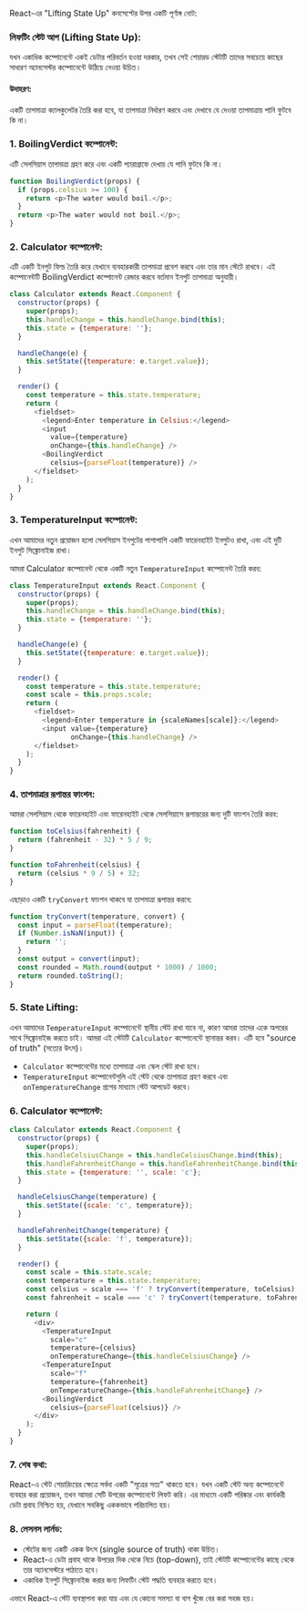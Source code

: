 React-এর "Lifting State Up" কনসেপ্টের উপর একটি পূর্ণাঙ্গ নোট:

### লিফটিং স্টেট আপ (Lifting State Up):
যখন একাধিক কম্পোনেন্টে একই ডেটার পরিবর্তন হওয়া দরকার, তখন সেই শেয়ারড স্টেটটি তাদের সবচেয়ে কাছের সাধারণ অ্যানসেস্টর কম্পোনেন্টে উঠিয়ে নেওয়া উচিত।

#### উদাহরণ:
একটি তাপমাত্রা ক্যালকুলেটর তৈরি করা হবে, যা তাপমাত্রা নির্ধারণ করবে এবং দেখাবে যে দেওয়া তাপমাত্রায় পানি ফুটবে কি না।

### 1. **BoilingVerdict কম্পোনেন্ট**:
এটি সেলসিয়াস তাপমাত্রা গ্রহণ করে এবং একটি প্যারাগ্রাফে দেখায় যে পানি ফুটবে কি না।
```javascript
function BoilingVerdict(props) {
  if (props.celsius >= 100) {
    return <p>The water would boil.</p>;
  }
  return <p>The water would not boil.</p>;
}
```

### 2. **Calculator কম্পোনেন্ট**:
এটি একটি ইনপুট ফিল্ড তৈরি করে যেখানে ব্যবহারকারী তাপমাত্রা প্রবেশ করবে এবং তার মান স্টেটে রাখবে। এই কম্পোনেন্টটি BoilingVerdict কম্পোনেন্ট রেন্ডার করবে বর্তমান ইনপুট তাপমাত্রা অনুযায়ী।
```javascript
class Calculator extends React.Component {
  constructor(props) {
    super(props);
    this.handleChange = this.handleChange.bind(this);
    this.state = {temperature: ''};
  }

  handleChange(e) {
    this.setState({temperature: e.target.value});
  }

  render() {
    const temperature = this.state.temperature;
    return (
      <fieldset>
        <legend>Enter temperature in Celsius:</legend>
        <input
          value={temperature}
          onChange={this.handleChange} />
        <BoilingVerdict
          celsius={parseFloat(temperature)} />
      </fieldset>
    );
  }
}
```

### 3. **TemperatureInput কম্পোনেন্ট**:
এখন আমাদের নতুন প্রয়োজন হলো সেলসিয়াস ইনপুটের পাশাপাশি একটি ফারেনহাইট ইনপুটও রাখা, এবং এই দুটি ইনপুট সিঙ্ক্রোনাইজ রাখা।

আমরা Calculator কম্পোনেন্ট থেকে একটি নতুন `TemperatureInput` কম্পোনেন্ট তৈরি করব:
```javascript
class TemperatureInput extends React.Component {
  constructor(props) {
    super(props);
    this.handleChange = this.handleChange.bind(this);
    this.state = {temperature: ''};
  }

  handleChange(e) {
    this.setState({temperature: e.target.value});
  }

  render() {
    const temperature = this.state.temperature;
    const scale = this.props.scale;
    return (
      <fieldset>
        <legend>Enter temperature in {scaleNames[scale]}:</legend>
        <input value={temperature}
               onChange={this.handleChange} />
      </fieldset>
    );
  }
}
```

### 4. **তাপমাত্রার রূপান্তর ফাংশন**:
আমরা সেলসিয়াস থেকে ফারেনহাইট এবং ফারেনহাইট থেকে সেলসিয়াসে রূপান্তরের জন্য দুটি ফাংশন তৈরি করব:
```javascript
function toCelsius(fahrenheit) {
  return (fahrenheit - 32) * 5 / 9;
}

function toFahrenheit(celsius) {
  return (celsius * 9 / 5) + 32;
}
```

এছাড়াও একটি `tryConvert` ফাংশন থাকবে যা তাপমাত্রা রূপান্তর করবে:
```javascript
function tryConvert(temperature, convert) {
  const input = parseFloat(temperature);
  if (Number.isNaN(input)) {
    return '';
  }
  const output = convert(input);
  const rounded = Math.round(output * 1000) / 1000;
  return rounded.toString();
}
```

### 5. **State Lifting**:
এখন আমাদের `TemperatureInput` কম্পোনেন্টে স্থানীয় স্টেট রাখা যাবে না, কারণ আমরা তাদের একে অপরের সাথে সিঙ্ক্রোনাইজ করতে চাই। আমরা এই স্টেটটি `Calculator` কম্পোনেন্টে স্থানান্তর করব। এটি হবে "source of truth" (সত্যের উৎস)।
- `Calculator` কম্পোনেন্টের মধ্যে তাপমাত্রা এবং স্কেল স্টেট রাখা হবে।
- `TemperatureInput` কম্পোনেন্টগুলি এই স্টেট থেকে তাপমাত্রা গ্রহণ করবে এবং `onTemperatureChange` প্রপের মাধ্যমে স্টেট আপডেট করবে।

### 6. **Calculator কম্পোনেন্ট**:
```javascript
class Calculator extends React.Component {
  constructor(props) {
    super(props);
    this.handleCelsiusChange = this.handleCelsiusChange.bind(this);
    this.handleFahrenheitChange = this.handleFahrenheitChange.bind(this);
    this.state = {temperature: '', scale: 'c'};
  }

  handleCelsiusChange(temperature) {
    this.setState({scale: 'c', temperature});
  }

  handleFahrenheitChange(temperature) {
    this.setState({scale: 'f', temperature});
  }

  render() {
    const scale = this.state.scale;
    const temperature = this.state.temperature;
    const celsius = scale === 'f' ? tryConvert(temperature, toCelsius) : temperature;
    const fahrenheit = scale === 'c' ? tryConvert(temperature, toFahrenheit) : temperature;

    return (
      <div>
        <TemperatureInput
          scale="c"
          temperature={celsius}
          onTemperatureChange={this.handleCelsiusChange} />
        <TemperatureInput
          scale="f"
          temperature={fahrenheit}
          onTemperatureChange={this.handleFahrenheitChange} />
        <BoilingVerdict
          celsius={parseFloat(celsius)} />
      </div>
    );
  }
}
```

### 7. **শেষ কথা**:
React-এ স্টেট শেয়ারিংয়ের ক্ষেত্রে সর্বদা একটি "সূত্রের সত্য" থাকতে হবে। যখন একটি স্টেট অন্য কম্পোনেন্টে ব্যবহার করা প্রয়োজন, তখন আমরা সেটি উপরের কম্পোনেন্টে লিফট করি। এর মাধ্যমে একটি পরিষ্কার এবং কার্যকরী ডেটা প্রবাহ নিশ্চিত হয়, যেখানে সবকিছু এককভাবে পরিচালিত হয়।

### 8. **লেসনস লার্নড**:
- স্টেটের জন্য একটি একক উৎস (single source of truth) থাকা উচিত।
- React-এ ডেটা প্রবাহ থাকে উপরের দিক থেকে নিচে (top-down), তাই স্টেটটি কম্পোনেন্টের কাছে থেকে তার অ্যানসেস্টরে পাঠাতে হবে।
- একাধিক ইনপুট সিঙ্ক্রোনাইজ করার জন্য লিফটিং স্টেট পদ্ধতি ব্যবহার করতে হবে।

এভাবে React-এ স্টেট ব্যবস্থাপনা করা যায় এবং যে কোনো সমস্যা বা বাগ খুঁজে বের করা সহজ হয়।